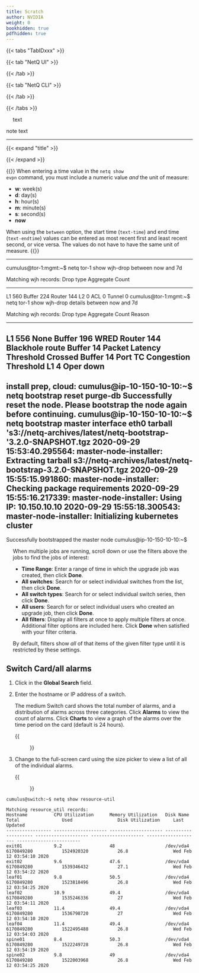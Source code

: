 ```yaml
---
title: Scratch
author: NVIDIA
weight: 0
bookhidden: true
pdfhidden: true
---
```


{{< tabs "TabIDxxx" >}}

{{< tab "NetQ UI" >}}

{{< /tab >}}

{{< tab "NetQ CLI" >}}

{{< /tab >}}

{{< /tabs >}}

<div style="padding-left: 18px;">text</div>

<div class="notices note"><p>note text</p></div>

<!-- add a horizontal rule -->
- - - 

{{< expand "title" >}}

{{< /expand >}}

{{<notice note>}}
When entering a time value in the <code>netq show evpn</code> command, you must include a numeric value <em>and</em> the unit of measure:
<ul>
<li><strong>w</strong>: week(s)</li>
<li><strong>d</strong>: day(s)</li>
<li><strong>h</strong>: hour(s)</li>
<li><strong>m</strong>: minute(s)</li>
<li><strong>s</strong>: second(s)</li>
<li><strong>now</strong>
</ul>

When using the <code>between</code> option, the start time (<code>text-time</code>) and end time (<code>text-endtime</code>) values can be entered as most recent first and least recent second, or vice versa. The values do not have to have the same unit of measure.
{{</notice>}}

-------------

cumulus@tor-1:mgmt:~$ netq tor-1 show wjh-drop between now and 7d

Matching wjh records:
Drop type          Aggregate Count
------------------ ------------------------------
L1                 560
Buffer             224
Router             144
L2                 0
ACL                0
Tunnel             0
cumulus@tor-1:mgmt:~$ netq tor-1 show wjh-drop details between now and 7d

Matching wjh records:
Drop type          Aggregate Count                Reason
------------------ ------------------------------ ---------------------------------------------
L1                 556                            None
Buffer             196                            WRED
Router             144                            Blackhole route
Buffer             14                             Packet Latency Threshold Crossed
Buffer             14                             Port TC Congestion Threshold
L1                 4                              Oper down
----------

install prep, cloud:
cumulus@ip-10-150-10-10:~$ netq bootstrap reset purge-db
Successfully reset the node. Please bootstrap the node again before continuing.
cumulus@ip-10-150-10-10:~$ netq bootstrap master interface eth0 tarball 's3://netq-archives/latest/netq-bootstrap-'3.2.0-SNAPSHOT.tgz
2020-09-29 15:53:40.295564: master-node-installer: Extracting tarball s3://netq-archives/latest/netq-bootstrap-3.2.0-SNAPSHOT.tgz
2020-09-29 15:55:15.991860: master-node-installer: Checking package requirements
2020-09-29 15:55:16.217339: master-node-installer: Using IP: 10.150.10.10
2020-09-29 15:55:18.300543: master-node-installer: Initializing kubernetes cluster
-----------------------------------------
Successfully bootstrapped the master node
cumulus@ip-10-150-10-10:~$ 


<div style="padding-left: 18px;">When multiple jobs are running, scroll down or use the filters above the jobs to find the jobs of interest:
<ul>
<li><strong>Time Range</strong>: Enter a range of time in which the upgrade job was created, then click <strong>Done</strong>.</li>
<li><strong>All switches</strong>: Search for or select individual switches from the list, then click <strong>Done</strong>.</li>
<li><strong>All switch types</strong>: Search for or select individual switch series, then click <strong>Done</strong>.</li>
<li><strong>All users</strong>: Search for or select individual users who created an upgrade job, then click <strong>Done</strong>.</li>
<li><strong>All filters</strong>: Display all filters at once to apply multiple filters at once. Additional filter options are included here. Click <strong>Done</strong> when satisfied with your filter criteria.</li>
</ul>

By default, filters show <em>all</em> of that items of the given filter type until it is restricted by these settings.
</div>

## Switch Card/all alarms

1. Click in the **Global Search** field.

2. Enter the hostname or IP address of a switch.

    The medium Switch card shows the total number of alarms, and a distribution of alarms across three categories. Click **Alarms** to view the count of alarms. Click **Charts** to view a graph of the alarms over the time period on the card (default is 24 hours).

    {{<figure src="/images/netq/dev-switch-medium-alarms-charts-231.png" width="400">}}

3. Change to the full-screen card using the size picker to view a list of all of the individual alarms.

    {{<figure src="/images/netq/dev-switch-fullscr-alarms-tab-310.png" width="700">}}


```
cumulus@switch:~$ netq show resource-util

Matching resource_util records:
Hostname          CPU Utilization      Memory Utilization   Disk Name            Total                Used                 Disk Utilization     Last Updated
----------------- -------------------- -------------------- -------------------- -------------------- -------------------- -------------------- ------------------------
exit01            9.2                  48                   /dev/vda4            6170849280           1524920320           26.8                 Wed Feb 12 03:54:10 2020
exit02            9.6                  47.6                 /dev/vda4            6170849280           1539346432           27.1                 Wed Feb 12 03:54:22 2020
leaf01            9.8                  50.5                 /dev/vda4            6170849280           1523818496           26.8                 Wed Feb 12 03:54:25 2020
leaf02            10.9                 49.4                 /dev/vda4            6170849280           1535246336           27                   Wed Feb 12 03:54:11 2020
leaf03            11.4                 49.4                 /dev/vda4            6170849280           1536798720           27                   Wed Feb 12 03:54:10 2020
leaf04            11.4                 49.4                 /dev/vda4            6170849280           1522495488           26.8                 Wed Feb 12 03:54:03 2020
spine01           8.4                  50.3                 /dev/vda4            6170849280           1522249728           26.8                 Wed Feb 12 03:54:19 2020
spine02           9.8                  49                   /dev/vda4            6170849280           1522003968           26.8                 Wed Feb 12 03:54:25 2020
```